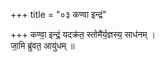 +++
title = "०३ कण्वा इन्द्रं"

+++
कण्वा॒ इन्द्रं॒ यदक्र॑त॒ स्तोमै॑र्य॒ज्ञस्य॒ साध॑नम् ।  
जा॒मि ब्रु॑वत॒ आयु॑धम् ॥